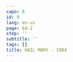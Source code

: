 ```yaml
---
capo: 0
id: 0
lang: en-us
page: 64-2
step: ''
subtitle: ''
tags: []
title: HAIL MARY - 1984
---
```


